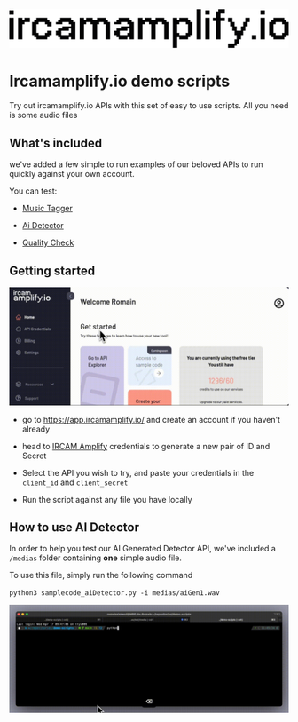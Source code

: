 <img src="assets/e8360eee2dbe56ceea4b893f917317a50597ba8f.png" title="" alt="Logo_IRCAMIO_B_01.png" data-align="center">

# Ircamamplify.io demo scripts

Try out ircamamplify.io APIs with this set of easy to use scripts. All you need is some audio files

## What's included

we've added a few simple to run examples of our beloved APIs to run quickly against your own account.

You can test:

- [Music Tagger](https://docs.ircamamplify.io/api#tag/Music-Tagger)

- [Ai Detector](https://docs.ircamamplify.io/api#tag/AI-Detector)

- [Quality Check](https://docs.ircamamplify.io/api#tag/Quality-Check)

## Getting started

![credentials.gif](assets/016789aae9bfeb8073a8e8fbb1f05b1599b9c03f.gif)



- go to https://app.ircamamplify.io/ and create an account if you haven't already

- head to [IRCAM Amplify](https://app.ircamamplify.io/api-credentials) credentials to generate a new pair of ID and Secret

- Select the API you wish to try, and paste your credentials in the `client_id` and `client_secret` 

- Run the script against any file you have locally

## How to use AI Detector

In order to help you test our AI Generated Detector API, we've included a `/medias` folder containing **one** simple audio file.

To use this file, simply run the following command

`python3 samplecode_aiDetector.py -i medias/aiGen1.wav`





![terminal-demo.gif](assets/1d1ae852a0c85688d5fc7d209bb277ea14615948.gif)
